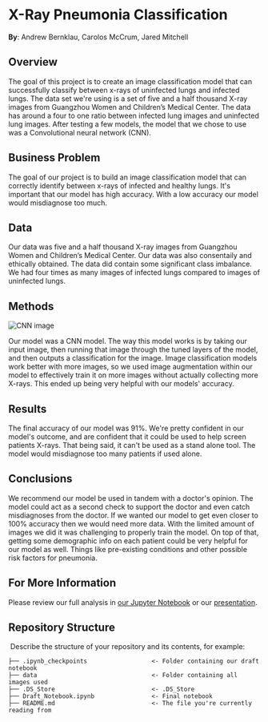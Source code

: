 # X-Ray Pneumonia Classification

**By**: Andrew Bernklau, Carolos McCrum, Jared Mitchell

## Overview
The goal of this project is to create an image classification model that can successfully classify between x-rays of uninfected lungs and infected lungs. The data set we're using is a set of five and a half thousand X-ray images from Guangzhou Women and Children’s Medical Center. The data has around a four to one ratio between infected lung images and uninfected lung images. After testing a few models, the model that we chose to use was a Convolutional neural network (CNN).

## Business Problem
The goal of our project is to build an image classification model that can correctly identify between x-rays of infected and healthy lungs. It's important that our model has high accuracy. With a low accuracy our model would misdiagnose too much. 

## Data
Our data was five and a half thousand X-ray images from Guangzhou Women and Children’s Medical Center. Our data was also consentaily and ethically obtained. The data did contain some significant class imbalance. We had four times as many images of infected lungs compared to images of uninfected lungs.

## Methods
![CNN image](https://user-images.githubusercontent.com/82346896/142509391-253d3584-9229-49d7-9fbb-fa67b224fcca.JPG)

Our model was a CNN model. The way this model works is by taking our input image, then running that image through the tuned layers of the model, and then outputs a classification for the image. Image classification models work better with more images, so we used image augmentation within our model to effectively train it on more images without actually collecting more X-rays. This ended up being very helpful with our models' accuracy. 

## Results
The final accuracy of our model was 91%. We're pretty confident in our model's outcome, and are confident that it could be used to help screen patients X-rays. That being said, it can't be used as a stand alone tool. The model would misdiagnose too many patients if used alone.  

## Conclusions
We recommend our model be used in tandem with a doctor's opinion. The model could act as a second check to support the doctor and even catch misdiagnoses from the doctor. If we wanted our model to get even closer to 100% accuracy then we would need more data. With the limited amount of images we did it was challenging to properly train the model. On top of that, getting some demographic info on each patient could be very helpful for our model as well. Things like pre-existing conditions and other possible risk factors for pneumonia. 
## For More Information

Please review our full analysis in [our Jupyter Notebook](https://github.com/281clo/X-Ray-Pneumonia-Classification/blob/main/Draft_Notebook.ipynb) or our [presentation](https://docs.google.com/presentation/d/1xeCiQLU2krOBAP_BNpBU9bXrcZJKGTksFrjdiuqu_Ck/edit?usp=sharing).

## Repository Structure
​
Describe the structure of your repository and its contents, for example:
​
```
├── .ipynb_checkpoints                  <- Folder containing our draft notebook
├── data                                <- Folder containing all images used
├── .DS_Store                           <- .DS_Store
├── Draft_Notebook.ipynb                <- Final notebook
├── README.md                           <- The file you're currently reading from
```
